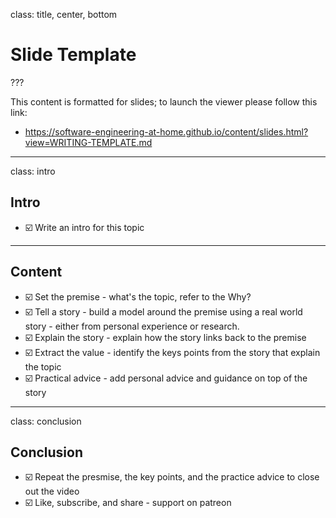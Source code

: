 
class: title, center, bottom

# Slide Template

???

This content is formatted for slides; to launch the viewer please follow this link:
- https://software-engineering-at-home.github.io/content/slides.html?view=WRITING-TEMPLATE.md

---

class: intro

## Intro

- ☑️ Write an intro for this topic

---

## Content

- ☑️ Set the premise - what's the topic, refer to the Why?
- ☑️ Tell a story - build a model around the premise using a real world story - either from personal experience or research.
- ☑️ Explain the story - explain how the story links back to the premise
- ☑️ Extract the value - identify the keys points from the story that explain the topic
- ☑️ Practical advice - add personal advice and guidance on top of the story

---

class: conclusion

## Conclusion

- ☑️ Repeat the presmise, the key points, and the practice advice to close out the video
- ☑️ Like, subscribe, and share - support on patreon 
